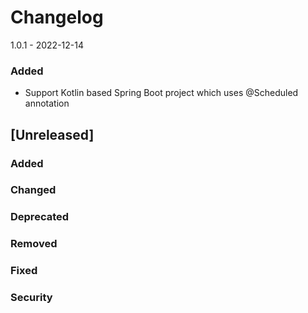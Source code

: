 # Changelog

1.0.1 - 2022-12-14

### Added

- Support Kotlin based Spring Boot project which uses @Scheduled annotation

## [Unreleased]

### Added

### Changed

### Deprecated

### Removed

### Fixed

### Security
